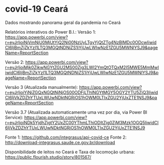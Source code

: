 # covid-19 Ceará
Dados mostrando panorama geral da pandemia no Ceará

Relatórios interativos do Power B.I.:
Versão 1: https://app.powerbi.com/view?r=eyJrIjoiNjVmNjU0MjUtYjQ2Ni00NzUyLTgyYjQtZTg4NzBlMDc0ODcwIiwidCI6IjBmZjZkYzI1LTQ3MGQtNDNiZS1iYjUwLWIwNzE1ZGU5MWNlYSJ9&pageName=ReportSection

Versão 2: https://app.powerbi.com/view?r=eyJrIjoiMjk0ZjkwNGYtZGU2MS00Zjg3LWI2YmQtOTQxM2I5MWE5MmMwIiwidCI6IjBmZjZkYzI1LTQ3MGQtNDNiZS1iYjUwLWIwNzE1ZGU5MWNlYSJ9&pageName=ReportSection

Versão 3 (Atualizada manualmente): https://app.powerbi.com/view?r=eyJrIjoiYjNiZGQxNGQtNjNjOS00ODFjLThlNGYtMGY5OGY2YTU5ZjQ3IiwidCI6IjVkZDZhYTUxLWUwNDktNGRiOS1hOWM0LTIxZGU2YjUxZTE1NSJ9&pageName=ReportSection

Versão 3.7 (Atualizada automaticamente uma vez por dia, via Power BI Service): https://app.powerbi.com/view?r=eyJrIjoiNDk5YjdhZjgtY2UxZC00YThmLThiODItZjg0ZjM3Mzk1OGQ5IiwidCI6IjVkZDZhYTUxLWUwNDktNGRiOS1hOWM0LTIxZGU2YjUxZTE1NSJ9

Fonte 1: https://github.com/integrasus/api-covid-ce
Fonte 2: http://download-integrasus.saude.ce.gov.br/download

Disponibilidade de leitos no Ceará e Taxa de locomoção urbana:
https://public.flourish.studio/story/801567/
